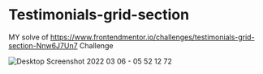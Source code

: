 # Testimonials-grid-section
MY solve of https://www.frontendmentor.io/challenges/testimonials-grid-section-Nnw6J7Un7 Challenge

![Desktop Screenshot 2022 03 06 - 05 52 12 72](https://user-images.githubusercontent.com/62439402/156908479-2fab4866-321e-42d1-b183-29ca74040867.png)
